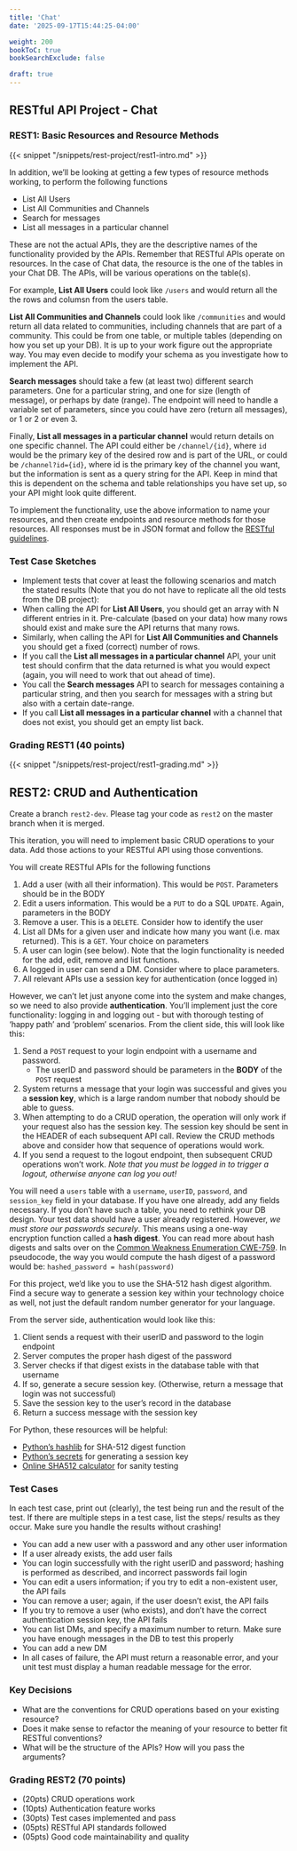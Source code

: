 ```yaml
---
title: 'Chat'
date: '2025-09-17T15:44:25-04:00'

weight: 200
bookToC: true
bookSearchExclude: false

draft: true
---
```


## RESTful API Project - Chat

### REST1: Basic Resources and Resource Methods

{{< snippet "/snippets/rest-project/rest1-intro.md" >}}

In addition, we’ll be looking at getting a few types of resource methods working, to perform the following functions

* List All Users
* List All Communities and Channels
* Search for messages
* List all messages in a particular channel

These are not the actual APIs, they are the descriptive names of the functionality provided by the APIs. Remember that RESTful APIs operate on resources. In the case of Chat data, the resource is the one of the tables in your Chat DB. The APIs, will be various operations on the table(s).

For example, **List All Users** could look like `/users` and would return all the the rows and columsn from the users table.

**List All Communities and Channels** could look like `/communities` and would return all data related to communities, including channels that are part of a community. This could be from one table, or multiple tables (depending on how you set up your DB). It is up to your work figure out the appropriate way. You may even decide to modify your schema as you investigate how to implement the API.

**Search messages** should take a few (at least two) different search parameters. One for a particular string, and one for size (length of message), or perhaps by date (range). The endpoint will need to handle a variable set of parameters, since you could have zero (return all messages), or 1 or 2 or even 3.

Finally, **List all messages in a particular channel** would return details on one specific channel. The API could either be `/channel/{id}`, where `id` would be the primary key of the desired row and is part of the URL, or could be `/channel?id={id}`, where id is the primary key of the channel you want, but the information is sent as a query string for the API. Keep in mind that this is dependent on the schema and table relationships you have set up, so your API might look quite different.

To implement the functionality, use the above information to name your resources, and then create endpoints and resource methods for those resources. All responses must be in JSON format and follow the [RESTful guidelines](https://restfulapi.net/).

### Test Case Sketches

* Implement tests that cover at least the following scenarios and match the stated results (Note that you do not have to replicate all the old tests from the DB project):
* When calling the API for **List All Users**, you should get an array with N different entries in it. Pre-calculate (based on your data) how many rows should exist and make sure the API returns that many rows.
* Similarly, when calling the API for **List All Communities and Channels** you should get a fixed (correct) number of rows.
* If you call the **List all messages in a particular channel** API, your unit test should confirm that the data returned is what you would expect (again, you will need to work that out ahead of time).
* You call the **Search messages** API to search for messages containing a particular string, and then you search for messages with a string but also with a certain date-range.
* If you call **List all messages in a particular channel** with a channel that does not exist, you should get an empty list back.

### Grading REST1 (40 points)

{{< snippet "/snippets/rest-project/rest1-grading.md" >}}

## REST2: CRUD and Authentication

Create a branch `rest2-dev`. Please tag your code as `rest2` on the master branch when it is merged.

This iteration, you will need to implement basic CRUD operations to your data. Add those actions to your RESTful API using those conventions.

You will create RESTful APIs for the following functions

1. Add a user (with all their information). This would be `POST`. Parameters should be in the BODY
2. Edit a users information. This would be a `PUT` to do a SQL `UPDATE`. Again, parameters in the BODY
3. Remove a user. This is a `DELETE`. Consider how to identify the user
4. List all DMs for a given user and indicate how many you want (i.e. max returned). This is a `GET`. Your choice on parameters
5. A user can login (see below). Note that the login functionality is needed for the add, edit, remove and list functions.
6. A logged in user can send a DM. Consider where to place parameters.
7. All relevant APIs use a session key for authentication (once logged in)

However, we can’t let just anyone come into the system and make changes, so we need to also provide **authentication**. You’ll implement just the core functionality: logging in and logging out - but with thorough testing of ‘happy path’ and ‘problem’ scenarios. From the client side, this will look like this:

1. Send a `POST` request to your login endpoint with a username and password.
    * The userID and password should be parameters in the **BODY** of the `POST` request
2. System returns a message that your login was successful and gives you a **session key**, which is a large random number that nobody should be able to guess.
3. When attempting to do a CRUD operation, the operation will only work if your request also has the session key. The session key should be sent in the HEADER of each subsequent API call. Review the CRUD methods above and consider how that sequence of operations would work.
4. If you send a request to the logout endpoint, then subsequent CRUD operations won’t work. *Note that you must be logged in to trigger a logout, otherwise anyone can log you out!*

You will need a `users` table with a `username`, `userID`, `password`, and `session_key` field in your database. If you have one already, add any fields necessary. If you don’t have such a table, you need to rethink your DB design. Your test data should have a user already registered. However, *we must store our passwords securely*. This means using a one-way encryption function called a **hash digest**. You can read more about hash digests and salts over on the [Common Weakness Enumeration CWE-759](https://cwe.mitre.org/data/definitions/759.html). In pseudocode, the way you would compute the hash digest of a password would be: `hashed_password = hash(password)`

For this project, we’d like you to use the SHA-512 hash digest algorithm. Find a secure way to generate a session key within your technology choice as well, not just the default random number generator for your language.

From the server side, authentication would look like this:

1. Client sends a request with their userID and password to the login endpoint
2. Server computes the proper hash digest of the password
3. Server checks if that digest exists in the database table with that username
4. If so, generate a secure session key. (Otherwise, return a message that login was not successful)
5. Save the session key to the user’s record in the database
6. Return a success message with the session key

For Python, these resources will be helpful:

* [Python’s hashlib](https://docs.python.org/3.12/library/hashlib.html) for SHA-512 digest function
* [Python’s secrets](https://docs.python.org/3.12/library/secrets.html) for generating a session key
* [Online SHA512 calculator](https://abunchofutils.com/u/computing/sha512-hash-calculator/) for sanity testing

### Test Cases

In each test case, print out (clearly), the test being run and the result of the test. If there are multiple steps in a test case, list the steps/ results as they occur. Make sure you handle the results without crashing!

* You can add a new user with a password and any other user information
* If a user already exists, the add user fails
* You can login successfully with the right userID and password; hashing is performed as described, and incorrect passwords fail login
* You can edit a users information; if you try to edit a non-existent user, the API fails
* You can remove a user; again, if the user doesn’t exist, the API fails
* If you try to remove a user (who exists), and don’t have the correct authentication session key, the API fails
* You can list DMs, and specify a maximum number to return. Make sure you have enough messages in the DB to test this properly
* You can add a new DM
* In all cases of failure, the API must return a reasonable error, and your unit test must display a human readable message for the error.

### Key Decisions

* What are the conventions for CRUD operations based on your existing resource?
* Does it make sense to refactor the meaning of your resource to better fit RESTful conventions?
* What will be the structure of the APIs? How will you pass the arguments?

### Grading REST2 (70 points)
* (20pts) CRUD operations work
* (10pts) Authentication feature works
* (30pts) Test cases implemented and pass
* (05pts) RESTful API standards followed
* (05pts) Good code maintainability and quality